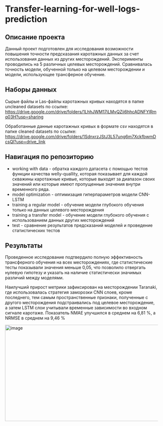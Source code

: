 # Transfer-learning-for-well-logs-prediction
## Описание проекта
Данный проект подготовлен для исследования возможности повышения точности предсказания каротажных данных за счет использования данных из других месторождений. Эксперименты проводились на 5 различных целевых месторождений. Сравнивалась точность модели, обученной только на целевом месторождении и модели, использующее трансферное обучение.
## Наборы данных
Сырые файлы и Las-файлы каротажных кривых находятся в папке uncleaned datasets по ссылке: https://drive.google.com/drive/folders/1LhhJWM17iLMvQZii6hhcADNFYlRmq03H?usp=sharing

Обработанные данные каротажных кривых в формате csv находятся в папке cleaned datasets по ссылке: https://drive.google.com/drive/folders/1SdnxrzJStJ3L57ung6m7XckfbwmDcsQl?usp=drive_link
## Навигация по репозиторию
- working with data - обратка каждого датасета с помощью тестов функции качества welly-quallity, которая показывает для каждой скважины каротажные кривые, которые выходят за диапазон своих значений или которые имеют пропущенные значения внутри временного ряда.
- model optimization - оптимизация гиперпараметров модели CNN-LSTM
- training a regular model - обучение модели глубокого обучения только на данных целевого месторождения
- training a transfer model - обучение модели глубокого обучения с использованием данных других месторождений
- test - сравнение результатов предсказаний моделей и проведение статистических тестов
## Результаты
Проведенное исследование подтвердило полную эффективность трансферного обучения на всех месторождениях, где статистические тесты показывали значения меньше 0,05, что позволило отвергать нулевую гипотезу и указать на наличие статистически значимых различий между моделями.

Наилучший прирост метрики зафиксирован на месторождении Taranaki, где использовалась стратегия заморозки CNN слоев, кроме последнего, тем самым пространственные признаки, полученные с другого месторождения подстраивались под целевое месторождение, а затем LSTM слои учитывали временные зависимости во входном сигнале каротаже. Показатель NMAE улучшился в среднем на 6,81 %, а NRMSE в среднем на 9,46 %

<img width="624" height="318" alt="image" src="https://github.com/user-attachments/assets/78b7c5b3-cda8-4e3f-8702-69f7654c8f29" />
